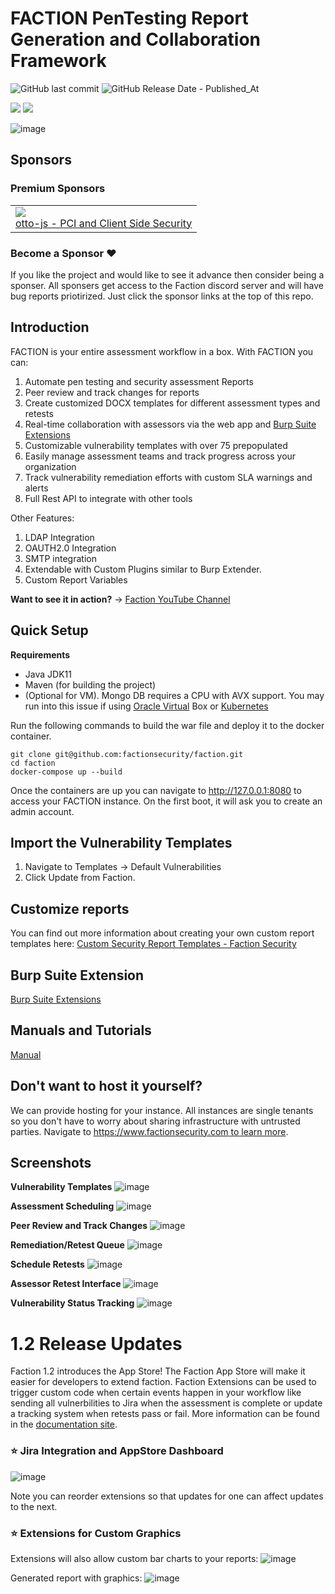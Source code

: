 # FACTION PenTesting Report Generation and Collaboration Framework

 ![GitHub last commit](https://img.shields.io/github/last-commit/factionsecurity/faction) ![GitHub Release Date - Published_At](https://img.shields.io/github/release-date/factionsecurity/faction)

[![](https://img.shields.io/badge/null0perat0r-it?style=flat-square&logo=mastodon&labelColor=white&color=white&link=https%3A%2F%2Finfosec.exchange%2F%40null0perat0r)](https://infosec.exchange/@null0perat0r)
 [![](https://img.shields.io/twitter/follow/we_are_faction)](https://twitter.com/intent/follow?screen_name=we_are_faction)


![image](https://github.com/factionsecurity/faction/assets/2343831/d9237bed-302f-4e6a-9716-22ae88d0dc36)

## Sponsors
### Premium Sponsors 
<table>
 <tr><td>
 <a href="https://www.otto-js.com"><img src="https://www.otto-js.com/hs-fs/hubfs/my-lovely-purple-ottot-alternate-palate-1-purple.png?width=200&height=200&name=my-lovely-purple-ottot-alternate-palate-1-purple.png"/></a><br/><a href="https://www.otto-js.com">otto-js - PCI and Client Side Security</a> 
 </td></tr>
</table>

### Become a Sponsor ❤️
If you like the project and would like to see it advance then consider being a sponser. All sponsers get access to the Faction discord server and will have bug reports priotirized. Just click the sponsor links at the top of this repo. 

## Introduction

FACTION is your entire assessment workflow in a box. With FACTION you can:
1. Automate pen testing and security assessment Reports
1. Peer review and track changes for reports
1. Create customized DOCX templates for different assessment types and retests
3. Real-time collaboration with assessors via the web app and [Burp Suite Extensions](https://github.com/factionsecurity/Faction-Burp)
4. Customizable vulnerability templates with over 75 prepopulated
5. Easily manage assessment teams and track progress across your organization
6. Track vulnerability remediation efforts with custom SLA warnings and alerts  
7. Full Rest API to integrate with other tools                     

Other Features:           
1. LDAP Integration       
1. OAUTH2.0 Integration
1. SMTP integration 
1. Extendable with Custom Plugins similar to Burp Extender.
2. Custom Report Variables

__Want to see it in action?__ -> [Faction YouTube Channel](https://www.youtube.com/@factionsecurity/videos)

## Quick Setup
__Requirements__
- Java JDK11 
- Maven (for building the project)
- (Optional for VM). Mongo DB requires a CPU with AVX support. You may run into this issue if using [Oracle Virtual](https://www.mongodb.com/community/forums/t/could-not-start-mongodb-5-0-running-oracle-linux-on-virtualbox/120524/10) Box or [Kubernetes](https://stackoverflow.com/questions/70818543/mongo-db-deployment-not-working-in-kubernetes-because-processor-doesnt-have-avx)

Run the following commands to build the war file and deploy it to the docker container. 
```
git clone git@github.com:factionsecurity/faction.git
cd faction
docker-compose up --build
```

Once the containers are up you can navigate to http://127.0.0.1:8080 to access your FACTION instance. 
On the first boot, it will ask you to create an admin account. 

## Import the Vulnerability Templates
1. Navigate to Templates -> Default Vulnerabilities
2. Click Update from Faction. 

## Customize reports
You can find out more information about creating your own custom report templates here:
[Custom Security Report Templates - Faction Security](https://docs.factionsecurity.com/Custom%20Security%20Report%20Templates/)

## Burp Suite Extension
[Burp Suite Extensions](https://github.com/factionsecurity/Faction-Burp)

## Manuals and Tutorials
[Manual](https://docs.factionsecurity.com/)

## Don't want to host it yourself?
We can provide hosting for your instance. All instances are single tenants so you don't have to worry about sharing infrastructure with untrusted parties. Navigate to [https://www.factionsecurity.com to learn more](https://www.factionsecurity.com). 


## Screenshots
__Vulnerability Templates__
![image](https://github.com/factionsecurity/faction/assets/2343831/b6fa6a0b-34a9-46cf-87cb-6aeb2b5d3347)

__Assessment Scheduling__
![image](https://github.com/factionsecurity/faction/assets/2343831/7410f74e-3854-41e9-843f-7ca44d79cc54)


__Peer Review and Track Changes__
![image](https://github.com/factionsecurity/faction/assets/2343831/fa72a72b-2c95-4c2c-bad1-5b34aab7fd13)


__Remediation/Retest Queue__
![image](https://github.com/factionsecurity/faction/assets/2343831/31a576a7-8cee-4b41-9a72-52eccec8d3d8)

__Schedule Retests__
![image](https://github.com/factionsecurity/faction/assets/2343831/421a9150-96a8-4ce8-ba06-061562012c16)

__Assessor Retest Interface__
![image](https://github.com/factionsecurity/faction/assets/2343831/11421c1f-63db-44e2-a692-a3918ddbf2ac)

__Vulnerability Status Tracking__
![image](https://github.com/factionsecurity/faction/assets/2343831/a1973dba-663c-4617-bd78-ffb08eb27973)

# 1.2 Release Updates

Faction 1.2 introduces the App Store! The Faction App Store will make it easier for developers to extend faction. Faction Extensions can be used to trigger custom code when certain events happen in your workflow like sending all vulnerbilities to Jira when the assessment is complete or update a tracking system when retests pass or fail. More information can be found in the [documentation site](https://docs.factionsecurity.com). 

### ⭐️ Jira Integration and AppStore Dashboard
![image](https://github.com/factionsecurity/faction/assets/2343831/53feb37e-cc66-401c-9ef0-e43fd4dc9f51)

Note you can reorder extensions so that updates for one can affect updates to the next. 

### ⭐️ Extensions for Custom Graphics
Extensions will also allow custom bar charts to your reports:
![image](https://github.com/factionsecurity/faction/assets/2343831/1657ed40-fdd3-4b29-afd3-b5d3aa8f78c5)

Generated report with graphics:
![image](https://github.com/factionsecurity/faction/assets/2343831/abf9b5d4-2638-411d-a57c-89fcd5819976)






